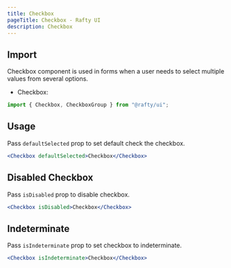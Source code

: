 ```yaml
---
title: Checkbox
pageTitle: Checkbox - Rafty UI
description: Checkbox
---
```


## Import

Checkbox component is used in forms when a user needs to select multiple values from several options.

- Checkbox:

```jsx
import { Checkbox, CheckboxGroup } from "@rafty/ui";
```

## Usage

Pass `defaultSelected` prop to set default check the checkbox.

```jsx
<Checkbox defaultSelected>Checkbox</Checkbox>
```

## Disabled Checkbox

Pass `isDisabled` prop to disable checkbox.

```jsx
<Checkbox isDisabled>Checkbox</Checkbox>
```

## Indeterminate

Pass `isIndeterminate` prop to set checkbox to indeterminate.

```jsx
<Checkbox isIndeterminate>Checkbox</Checkbox>
```
